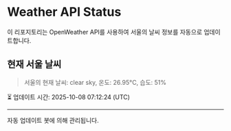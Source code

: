
# Weather API Status

이 리포지토리는 OpenWeather API를 사용하여 서울의 날씨 정보를 자동으로 업데이트합니다.

## 현재 서울 날씨
> 서울의 현재 날씨: clear sky, 온도: 26.95°C, 습도: 51%

⏳ 업데이트 시간: 2025-10-08 07:12:24 (UTC)

---
자동 업데이트 봇에 의해 관리됩니다.
